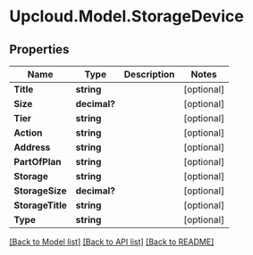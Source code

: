 # Upcloud.Model.StorageDevice
## Properties

Name | Type | Description | Notes
------------ | ------------- | ------------- | -------------
**Title** | **string** |  | [optional] 
**Size** | **decimal?** |  | [optional] 
**Tier** | **string** |  | [optional] 
**Action** | **string** |  | [optional] 
**Address** | **string** |  | [optional] 
**PartOfPlan** | **string** |  | [optional] 
**Storage** | **string** |  | [optional] 
**StorageSize** | **decimal?** |  | [optional] 
**StorageTitle** | **string** |  | [optional] 
**Type** | **string** |  | [optional] 

[[Back to Model list]](../README.md#documentation-for-models) [[Back to API list]](../README.md#documentation-for-api-endpoints) [[Back to README]](../README.md)

